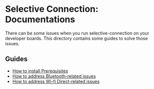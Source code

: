 # Selective Connection: Documentations

There can be some issues when you run selective-connection on your developer boards.
This directory contains some guides to solve those issues.

## Guides
* [How to install Prerequisites](https://github.com/SKKU-ESLAB/selective-connection/blob/master/docs/Bluetooth-Issues.md)
* [How to address Bluetooth-related issues](https://github.com/SKKU-ESLAB/selective-connection/blob/master/docs/Bluetooth-Issues.md)
* [How to address Wi-fi Direct-related issues](https://github.com/SKKU-ESLAB/selective-connection/blob/master/docs/Wi-fi-Direct-Issues.md)
